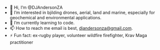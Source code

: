 - 👋 Hi, I’m @DJAndersonZA
- 👀 I’m interested in bjilding drones, aerial, land and marine, especially for geochemical and environmental applications.
- 🌱 I’m currently learning to code.
- 📫 How to reach me email is best, djandersonza@gmail.com. 
- ⚡ Fun fact: ex-rugby player, volunteer wildfire firefighter, Krav Maga practitioner

<!---
DJAndersonZA/DJAndersonZA is a ✨ special ✨ repository because its `README.md` (this file) appears on your GitHub profile.
You can click the Preview link to take a look at your changes.
--->
